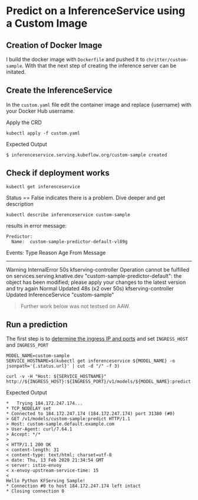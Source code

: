 # Predict on a InferenceService using a Custom Image

## Creation of Docker Image

I build the docker image with `Dockerfile` and pushed it to `chritter/custom-sample`. With that the next step of creating
the inference server can be initated.

## Create the InferenceService

In the `custom.yaml` file edit the container image and replace {username} with your Docker Hub username.

Apply the CRD

```
kubectl apply -f custom.yaml
```

Expected Output

```
$ inferenceservice.serving.kubeflow.org/custom-sample created
```

## Check if deployment works

`kubectl get inferenceservice`

Status == False  indicates there is a problem. Dive deeper and get description

`kubectl describe inferenceservice custom-sample`

results in error message:


    Predictor:
      Name:  custom-sample-predictor-default-vl89g
Events:
  Type     Reason         Age                From                  Message
  ----     ------         ----               ----                  -------
  Warning  InternalError  50s                kfserving-controller  Operation cannot be fulfilled on services.serving.knative.dev "custom-sample-predictor-default": the object has been modified; please apply your changes to the latest version and try again
  Normal   Updated        48s (x2 over 50s)  kfserving-controller  Updated InferenceService "custom-sample"


> Further work below was not testsed on AAW.


## Run a prediction
The first step is to [determine the ingress IP and ports](../../../../README.md#determine-the-ingress-ip-and-ports) and set `INGRESS_HOST` and `INGRESS_PORT`

```
MODEL_NAME=custom-sample
SERVICE_HOSTNAME=$(kubectl get inferenceservice ${MODEL_NAME} -o jsonpath='{.status.url}' | cut -d "/" -f 3)

curl -v -H "Host: ${SERVICE_HOSTNAME}" http://${INGRESS_HOST}:${INGRESS_PORT}/v1/models/${MODEL_NAME}:predict
```

Expected Output

```
*   Trying 184.172.247.174...
* TCP_NODELAY set
* Connected to 184.172.247.174 (184.172.247.174) port 31380 (#0)
> GET /v1/models/custom-sample:predict HTTP/1.1
> Host: custom-sample.default.example.com
> User-Agent: curl/7.64.1
> Accept: */*
>
< HTTP/1.1 200 OK
< content-length: 31
< content-type: text/html; charset=utf-8
< date: Thu, 13 Feb 2020 21:34:54 GMT
< server: istio-envoy
< x-envoy-upstream-service-time: 15
<
Hello Python KFServing Sample!
* Connection #0 to host 184.172.247.174 left intact
* Closing connection 0
```
